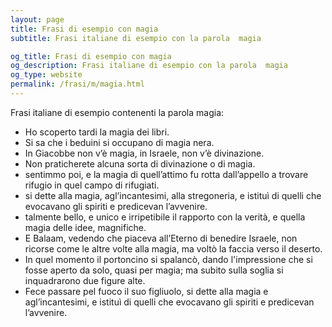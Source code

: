```yaml
---
layout: page
title: Frasi di esempio con magia 
subtitle: Frasi italiane di esempio con la parola  magia

og_title: Frasi di esempio con magia 
og_description: Frasi italiane di esempio con la parola  magia
og_type: website
permalink: /frasi/m/magia.html
---
```


Frasi italiane di esempio contenenti la parola magia:


- Ho scoperto tardi la magia dei libri.
- Si sa che i beduini si occupano di magia nera.
- In Giacobbe non v’è magia, in Israele, non v’è divinazione.
- Non praticherete alcuna sorta di divinazione o di magia.
- sentimmo poi, e la magia di quell’attimo fu rotta dall’appello a trovare rifugio in quel campo di rifugiati.
- si dette alla magia, agl’incantesimi, alla stregoneria, e istituì di quelli che evocavano gli spiriti e predicevan l’avvenire.
- talmente bello, e unico e irripetibile il rapporto con la verità, e quella magia delle idee, magnifiche.
- E Balaam, vedendo che piaceva all’Eterno di benedire Israele, non ricorse come le altre volte alla magia, ma voltò la faccia verso il deserto.
- In quel momento il portoncino si spalancò, dando l'impressione che si fosse aperto da solo, quasi per magia; ma subito sulla soglia si inquadrarono due figure alte.
- Fece passare pel fuoco il suo figliuolo, si dette alla magia e agl’incantesimi, e istituì di quelli che evocavano gli spiriti e predicevan l’avvenire.
